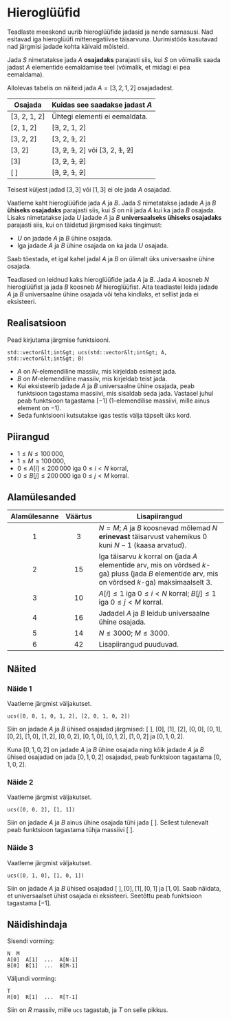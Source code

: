 # Hieroglüüfid

Teadlaste meeskond uurib hieroglüüfide jadasid ja nende sarnasusi. Nad esitavad iga hieroglüüfi mittenegatiivse täisarvuna. Uurimistöös kasutavad nad järgmisi jadade kohta käivaid mõisteid.

Jada $S$ nimetatakse jada $A$ **osajadaks** parajasti siis, kui $S$ on võimalik saada jadast $A$ elementide eemaldamise teel (võimalik, et midagi ei pea eemaldama).

Allolevas tabelis on näiteid jada $A = [3, 2, 1, 2]$ osajadadest.

| Osajada       | Kuidas see saadakse jadast $A$  |
|---------------|---------------------------------|
| [3, 2, 1, 2]  | Ühtegi elementi ei eemaldata.   |
| [2, 1, 2]     | [<s>3</s>, 2, 1, 2]             |
| [3, 2, 2]     | [3, 2, <s>1</s>, 2]             |
| [3, 2]        | [3, <s>2</s>, <s>1</s>, 2] või [3, 2, <s>1</s>, <s>2</s>] |
| [3]           | [3, <s>2</s>, <s>1</s>, <s>2</s>]|
| [ ]           | [<s>3</s>, <s>2</s>, <s>1</s>, <s>2</s>] |

Teisest küljest jadad $[3, 3]$ või $[1, 3]$ ei ole jada $A$ osajadad.

Vaatleme kaht hieroglüüfide jada $A$ ja $B$. Jada $S$ nimetatakse jadade $A$ ja $B$ **ühiseks osajadaks** parajasti siis, kui $S$ on nii jada $A$ kui ka jada $B$ osajada. Lisaks nimetatakse jada $U$ jadade $A$ ja $B$ **universaalseks ühiseks osajadaks** parajasti siis, kui on täidetud järgmised kaks tingimust:
* $U$ on jadade $A$ ja $B$ ühine osajada.
* Iga jadade $A$ ja $B$ ühine osajada on ka jada $U$ osajada.

Saab tõestada, et igal kahel jadal $A$ ja $B$ on ülimalt üks universaalne ühine osajada.

Teadlased on leidnud kaks hieroglüüfide jada $A$ ja $B$. Jada $A$ koosneb $N$ hieroglüüfist ja jada $B$ koosneb $M$ hieroglüüfist. Aita teadlastel leida jadade $A$ ja $B$ universaalne ühine osajada või teha kindlaks, et sellist jada ei eksisteeri.

## Realisatsioon

Pead kirjutama järgmise funktsiooni.

```
std::vector&lt;int&gt; ucs(std::vector&lt;int&gt; A, std::vector&lt;int&gt; B)
```

* $A$ on $N$-elemendiline massiiv, mis kirjeldab esimest jada.
* $B$ on $M$-elemendiline massiiv, mis kirjeldab teist jada.
* Kui eksisteerib jadade $A$ ja $B$ universaalne ühine osajada, peab funktsioon tagastama massiivi, mis sisaldab seda jada.
  Vastasel juhul peab funktsioon tagastama $[-1]$ ($1$-elemendilise massiivi, mille ainus element on $-1$).
* Seda funktsiooni kutsutakse igas testis välja täpselt üks kord.

## Piirangud

* $1 \leqslant N \leqslant 100\,000$,
* $1 \leqslant M \leqslant 100\,000$,
* $0 \leqslant A[i] \leqslant 200\,000$ iga $0 \leqslant i < N$ korral,
* $0 \leqslant B[j] \leqslant 200\,000$ iga $0 \leqslant j < M$ korral.

## Alamülesanded

| Alamülesanne | Väärtus | Lisapiirangud |
|:-----------:|:-------:|----------------------|
| 1           | $3$     | $N = M$; $A$ ja $B$ koosnevad mõlemad $N$ **erinevast** täisarvust vahemikus $0$ kuni $N-1$ (kaasa arvatud). |
| 2           | $15$    | Iga täisarvu $k$ korral on (jada $A$ elementide arv, mis on võrdsed $k$-ga) pluss (jada $B$ elementide arv, mis on võrdsed $k$-ga) maksimaalselt $3$. |
| 3           | $10$    | $A[i] \leqslant 1$ iga $0 \leqslant i < N$ korral; $B[j] \leqslant 1$ iga $0 \leqslant j < M$ korral. |
| 4           | $16$    | Jadadel $A$ ja $B$ leidub universaalne ühine osajada. |
| 5           | $14$    | $N \leqslant 3000$; $M \leqslant 3000$. |
| 6           | $42$    | Lisapiirangud puuduvad. |

## Näited

### Näide 1

Vaatleme järgmist väljakutset.

```
ucs([0, 0, 1, 0, 1, 2], [2, 0, 1, 0, 2])
```

Siin on jadade $A$ ja $B$ ühised osajadad järgmised:
 $[\ ]$, $[0]$, $[1]$, $[2]$, $[0, 0]$, $[0, 1]$, $[0, 2]$, $[1, 0]$, $[1, 2]$, $[0, 0, 2]$, $[0, 1, 0]$, $[0, 1, 2]$, $[1, 0, 2]$ ja $[0, 1, 0, 2]$.

Kuna $[0, 1, 0, 2]$ on jadade $A$ ja $B$ ühine osajada ning kõik jadade $A$ ja $B$ ühised osajadad on jada $[0, 1, 0, 2]$ osajadad, peab funktsioon tagastama $[0, 1, 0, 2]$.

### Näide 2

Vaatleme järgmist väljakutset.

```
ucs([0, 0, 2], [1, 1])
```

Siin on jadade $A$ ja $B$ ainus ühine osajada tühi jada $[\ ]$.
Sellest tulenevalt peab funktsioon tagastama tühja massiivi $[\ ]$.

### Näide 3

Vaatleme järgmist väljakutset.

```
ucs([0, 1, 0], [1, 0, 1])
```

Siin on jadade $A$ ja $B$ ühised osajadad
 $[\ ], [0], [1], [0, 1]$ ja $[1, 0]$.
Saab näidata, et universaalset ühist osajada ei eksisteeri.
Seetõttu peab funktsioon tagastama $[-1]$.

## Näidishindaja

Sisendi vorming:

```
N  M
A[0]  A[1]  ...  A[N-1]
B[0]  B[1]  ...  B[M-1]
```

Väljundi vorming:

```
T
R[0]  R[1]  ...  R[T-1]
```

Siin on $R$ massiiv, mille `ucs` tagastab, ja $T$ on selle pikkus.
